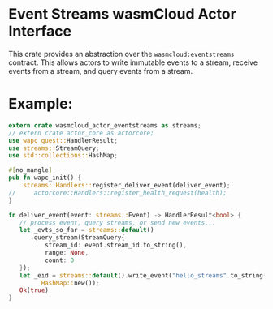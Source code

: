 # Event Streams wasmCloud Actor Interface

This crate provides an abstraction over the `wasmcloud:eventstreams` contract. This allows
actors to write immutable events to a stream, receive events from a stream,
and query events from a stream.

# Example:
```rust
extern crate wasmcloud_actor_eventstreams as streams;
// extern crate actor_core as actorcore;
use wapc_guest::HandlerResult;
use streams::StreamQuery;
use std::collections::HashMap;

#[no_mangle]
pub fn wapc_init() {
    streams::Handlers::register_deliver_event(deliver_event);
//     actorcore::Handlers::register_health_request(health);
}

fn deliver_event(event: streams::Event) -> HandlerResult<bool> {
   // process event, query streams, or send new events...
   let _evts_so_far = streams::default()
      .query_stream(StreamQuery{
          stream_id: event.stream_id.to_string(),
          range: None,
          count: 0                   
   });
   let _eid = streams::default().write_event("hello_streams".to_string(),
         HashMap::new());
   Ok(true)
}
```

